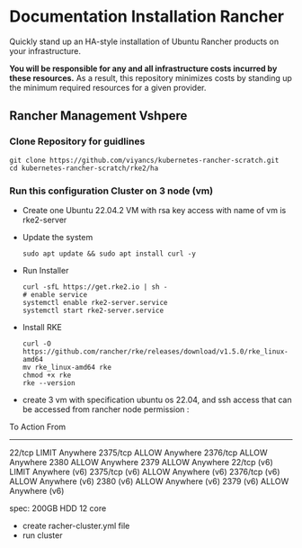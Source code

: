 # Documentation Installation Rancher

Quickly stand up an HA-style installation of Ubuntu Rancher products on your infrastructure.

**You will be responsible for any and all infrastructure costs incurred by these resources.**
As a result, this repository minimizes costs by standing up the minimum required resources for a given provider.

## Rancher Management Vshpere
### Clone Repository for guidlines
```
git clone https://github.com/viyancs/kubernetes-rancher-scratch.git
cd kubernetes-rancher-scratch/rke2/ha
```
### Run this configuration Cluster on 3 node (vm)
- Create  one Ubuntu 22.04.2 VM with rsa key access with name of vm is rke2-server
- Update the system
    ```
    sudo apt update && sudo apt install curl -y
    ```
- Run Installer
    ```
    curl -sfL https://get.rke2.io | sh -
    # enable service
    systemctl enable rke2-server.service
    systemctl start rke2-server.service
    ```

- Install RKE 
    ```
    curl -O https://github.com/rancher/rke/releases/download/v1.5.0/rke_linux-amd64
    mv rke_linux-amd64 rke
    chmod +x rke
    rke --version
    ```
- create 3 vm with specification ubuntu os 22.04, and ssh access that can be accessed from rancher node 
permission : 

To                         Action      From
--                         ------      ----
22/tcp                     LIMIT       Anywhere
2375/tcp                   ALLOW       Anywhere
2376/tcp                   ALLOW       Anywhere
2380                       ALLOW       Anywhere
2379                       ALLOW       Anywhere
22/tcp (v6)                LIMIT       Anywhere (v6)
2375/tcp (v6)              ALLOW       Anywhere (v6)
2376/tcp (v6)              ALLOW       Anywhere (v6)
2380 (v6)                  ALLOW       Anywhere (v6)
2379 (v6)                  ALLOW       Anywhere (v6)

spec:
200GB HDD
12 core


- create racher-cluster.yml file 
- run cluster


